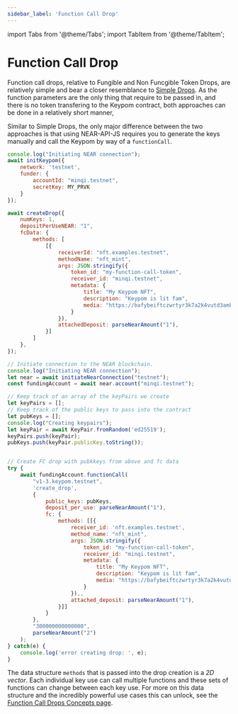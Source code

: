 ```yaml
---
sidebar_label: 'Function Call Drop'
---
```

import Tabs from '@theme/Tabs';
import TabItem from '@theme/TabItem';

# Function Call Drop
Function call drops, relative to Fungible and Non Funcgible Token Drops, are relatively simple and bear a closer resemblance to [Simple Drops](simple-drops.md). As the function parameters are the only thing that require to be passed in, and there is no token transfering to the Keypom contract, both approaches can be done in a relatively short manner, 

Similar to Simple Drops, the only major difference between the two approaches is that using NEAR-API-JS requires you to generate the keys manually and call the Keypom by way of a `functionCall`. 

<Tabs>
<TabItem value="KPJS" label="🔑Keypom-JS SDK">

```js
console.log("Initiating NEAR connection");
await initKeypom({
    network: 'testnet', 
    funder: {
        accountId: "minqi.testnet", 
        secretKey: MY_PRVK
    }
});

await createDrop({
    numKeys: 1,
    depositPerUseNEAR: "1",
    fcData: {
	    methods: [
			[{
				receiverId: "nft.examples.testnet",
				methodName: "nft_mint",
				args: JSON.stringify({
	                token_id: "my-function-call-token",
	                receiver_id: "minqi.testnet",
	                metadata: {
					    title: "My Keypom NFT",
					    description: "Keypom is lit fam",
					    media: "https://bafybeiftczwrtyr3k7a2k4vutd3amkwsmaqyhrdzlhvpt33dyjivufqusq.ipfs.dweb.link/goteam-gif.gif",
					}
				}),
				attachedDeposit: parseNearAmount("1"),
			}]
		]
	},
});
```

</TabItem>
<TabItem value="NRJS" label="💻NEAR-API-JS">

```js
// Initiate connection to the NEAR blockchain.
console.log("Initiating NEAR connection");
let near = await initiateNearConnection("testnet");
const fundingAccount = await near.account("minqi.testnet");

// Keep track of an array of the keyPairs we create
let keyPairs = [];
// Keep track of the public keys to pass into the contract
let pubKeys = [];
console.log("Creating keypairs");
let keyPair = await KeyPair.fromRandom('ed25519'); 
keyPairs.push(keyPair);   
pubKeys.push(keyPair.publicKey.toString());   


// Create FC drop with pubkkeys from above and fc data
try {
	await fundingAccount.functionCall(
		"v1-3.keypom.testnet", 
		'create_drop', 
		{
			public_keys: pubKeys,
			deposit_per_use: parseNearAmount("1"),
			fc: {
				methods: [[{
					receiver_id: 'nft.examples.testnet',
					method_name: "nft_mint",
					args: JSON.stringify({
            		    token_id: "my-function-call-token",
            		    receiver_id: "minqi.testnet",
            		    metadata: {
						    title: "My Keypom NFT",
						    description: "Keypom is lit fam",
						    media: "https://bafybeiftczwrtyr3k7a2k4vutd3amkwsmaqyhrdzlhvpt33dyjivufqusq.ipfs.dweb.link/goteam-gif.gif",
						}
					}),,
					attached_deposit: parseNearAmount("1"),
				}]]
			}
		}, 
		"300000000000000",
		parseNearAmount("2")
	);
} catch(e) {
	console.log('error creating drop: ', e);
}
```

</TabItem>
</Tabs>

The data structure `methods` that is passed into the drop creation is a *2D vector*. Each individual key use can call multiple functions and these sets of functions can change between each key use. For more on this data structure and the incredibly powerful use cases this can unlock, see the [Function Call Drops Concepts page](/Concepts/Keypom%20Protocol/Github%20Readme/Types%20of%20Drops/fcdrops.md#key-uses).